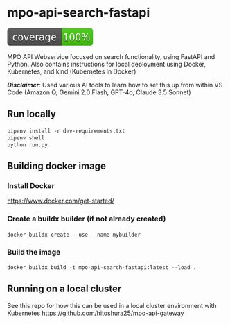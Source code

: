 # mpo-api-search-fastapi
![Coverage](./coverage.svg)

MPO API Webservice focused on search functionality, using FastAPI and Python.
Also contains instructions for local deployment using Docker, Kubernetes, and kind (Kubernetes in Docker)

***Disclaimer***: Used various AI tools to learn how to set this up from within VS Code (Amazon Q, Gemini 2.0 Flash, GPT-4o, Claude 3.5 Sonnet) 

## Run locally
```
pipenv install -r dev-requirements.txt
pipenv shell
python run.py
```

## Building docker image
### Install Docker
https://www.docker.com/get-started/

### Create a buildx builder (if not already created)
`docker buildx create --use --name mybuilder`

### Build the image
`docker buildx build -t mpo-api-search-fastapi:latest --load .`

## Running on a local cluster
See this repo for how this can be used in a local cluster environment with Kubernetes
https://github.com/hitoshura25/mpo-api-gateway
